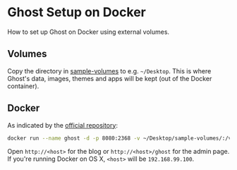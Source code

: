 # Ghost Setup on Docker

How to set up Ghost on Docker using external volumes.

## Volumes

Copy the directory in [sample-volumes](sample-volumes/) to e.g. `~/Desktop`. This is where Ghost's data, images, themes and apps will be kept (out of the Docker container).

## Docker

As indicated by the [official repository](https://hub.docker.com/_/ghost/):

```bash
docker run --name ghost -d -p 8080:2368 -v ~/Desktop/sample-volumes/:/var/lib/ghost ghost
```

Open `http://<host>` for the blog or `http://<host>/ghost` for the admin page. If you're running Docker on OS X, `<host>` will be `192.168.99.100`.
